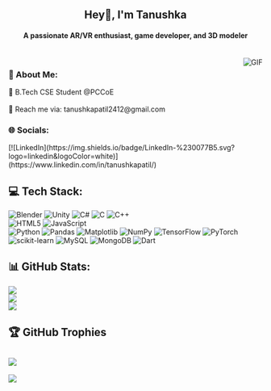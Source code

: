 <h2 align="center">Hey👋, I'm Tanushka</h2>
<h4 align="center">A passionate AR/VR enthusiast, game developer, and 3D modeler</h4><br>
<img src="https://media.giphy.com/media/128Ygie2wLdH5m/giphy.gif" alt="GIF" align="right">

<h3>💫 About Me:</h3>
🌱 B.Tech CSE Student @PCCoE<br><br>📧 Reach me via: tanushkapatil2412@gmail.com<br>

<h3>🌐 Socials:</h3>
[![LinkedIn](https://img.shields.io/badge/LinkedIn-%230077B5.svg?logo=linkedin&logoColor=white)](https://www.linkedin.com/in/tanushkapatil/)

## 💻 Tech Stack:
![Blender](https://img.shields.io/badge/blender-%23F5792A.svg?style=for-the-badge&logo=blender&logoColor=white)
![Unity](https://img.shields.io/badge/unity-%23000000.svg?style=for-the-badge&logo=unity&logoColor=white)
![C#](https://img.shields.io/badge/c%23-%23239120.svg?style=for-the-badge&logo=csharp&logoColor=white)
![C](https://img.shields.io/badge/c-%2300599C.svg?style=for-the-badge&logo=c&logoColor=white)
![C++](https://img.shields.io/badge/c++-%2300599C.svg?style=for-the-badge&logo=c%2B%2B&logoColor=white)  
![HTML5](https://img.shields.io/badge/html5-%23E34F26.svg?style=for-the-badge&logo=html5&logoColor=white)
![JavaScript](https://img.shields.io/badge/javascript-%23323330.svg?style=for-the-badge&logo=javascript&logoColor=%23F7DF1E)  
![Python](https://img.shields.io/badge/python-3670A0?style=for-the-badge&logo=python&logoColor=ffdd54) 
![Pandas](https://img.shields.io/badge/pandas-%23150458.svg?style=for-the-badge&logo=pandas&logoColor=white) 
![Matplotlib](https://img.shields.io/badge/Matplotlib-%23ffffff.svg?style=for-the-badge&logo=Matplotlib&logoColor=black) 
![NumPy](https://img.shields.io/badge/numpy-%23013243.svg?style=for-the-badge&logo=numpy&logoColor=white) 
![TensorFlow](https://img.shields.io/badge/TensorFlow-%23FF6F00.svg?style=for-the-badge&logo=TensorFlow&logoColor=white) 
![PyTorch](https://img.shields.io/badge/PyTorch-%23EE4C2C.svg?style=for-the-badge&logo=PyTorch&logoColor=white) 
![scikit-learn](https://img.shields.io/badge/scikit--learn-%23F7931E.svg?style=for-the-badge&logo=scikit-learn&logoColor=white) 
![MySQL](https://img.shields.io/badge/mysql-4479A1.svg?style=for-the-badge&logo=mysql&logoColor=white) 
![MongoDB](https://img.shields.io/badge/MongoDB-%234ea94b.svg?style=for-the-badge&logo=mongodb&logoColor=white) 
![Dart](https://img.shields.io/badge/dart-%230175C2.svg?style=for-the-badge&logo=dart&logoColor=white)

## 📊 GitHub Stats:
![](https://github-readme-stats.vercel.app/api?username=tanushkapatil&theme=dark&hide_border=false&include_all_commits=false&count_private=false)<br/>
![](https://github-readme-streak-stats.herokuapp.com/?user=tanushkapatil&theme=dark&hide_border=false)<br/>
![](https://github-readme-stats.vercel.app/api/top-langs/?username=tanushkapatil&theme=dark&hide_border=false&include_all_commits=false&count_private=false&layout=compact)

## 🏆 GitHub Trophies
![](https://github-profile-trophy.vercel.app/?username=tanushkapatil&theme=radical&no-frame=false&no-bg=false&margin-w=4)
---
[![](https://visitcount.itsvg.in/api?id=tanushkapatil&icon=0&color=0)](https://visitcount.itsvg.in)
